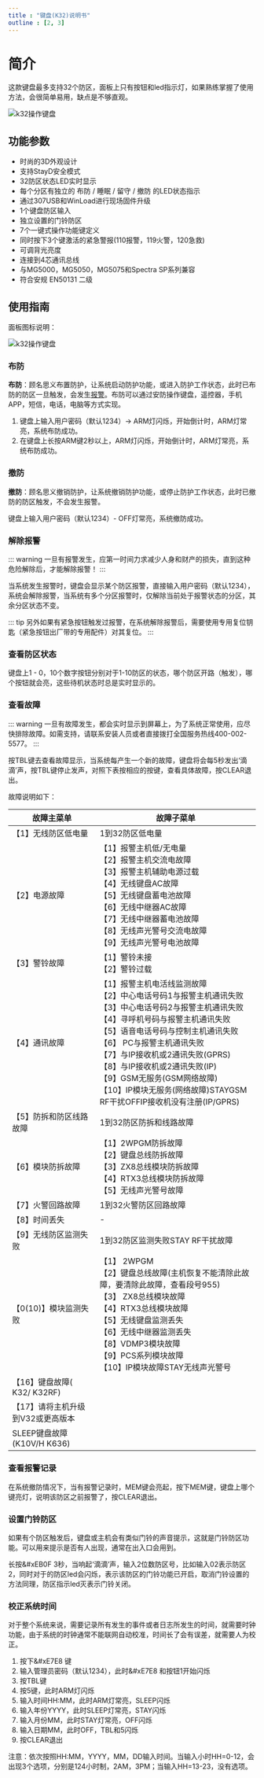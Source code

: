 ```yaml
---
title : "键盘(K32)说明书"
outline : [2, 3]
---
```


# 简介

这款键盘最多支持32个防区，面板上只有按钮和led指示灯，如果熟练掌握了使用方法，会很简单易用，缺点是不够直观。

![k32操作键盘](images/keypad-k32+-english-thumbnail.png)

## 功能参数

- 时尚的3D外观设计
- 支持StayD安全模式
- 32防区状态LED实时显示
- 每个分区有独立的 布防 / 睡眠 / 留守 / 撤防 的LED状态指示
- 通过307USB和WinLoad进行现场固件升级
- 1个键盘防区输入
- 独立设置的门铃防区
- 7个一键式操作功能键定义
- 同时按下3个键激活的紧急警报(110报警，119火警，120急救)
- 可调背光亮度
- 连接到4芯通讯总线
- 与MG5000，MG5050，MG5075和Spectra SP系列兼容
- 符合安规 EN50131 二级

## 使用指南

面板图标说明：

![k32操作键盘](images/k32-button-description.png)

### 布防

**布防**：顾名思义布置防护，让系统启动防护功能，或进入防护工作状态，此时已布防的防区一旦触发，会发生[报警](/content/node1/important-knowledge/#%E6%8A%A5%E8%AD%A6alarm)。布防可以通过安防操作键盘，遥控器，手机APP，短信，电话，电脑等方式实现。

1. 键盘上输入用户密码（默认1234）→ ARM灯闪烁，开始倒计时，ARM灯常亮，系统布防成功。
2. 在键盘上长按ARM键2秒以上，ARM灯闪烁，开始倒计时，ARM灯常亮，系统布防成功。

### 撤防

**撤防**：顾名思义撤销防护，让系统撤销防护功能，或停止防护工作状态，此时已撤防的防区触发，不会发生报警。

键盘上输入用户密码（默认1234）- OFF灯常亮，系统撤防成功。

### 解除报警

::: warning
一旦有报警发生，应第一时间力求减少人身和财产的损失，直到这种危险解除后，才能解除报警！
:::

当系统发生报警时，键盘会显示某个防区报警，直接输入用户密码（默认1234），系统会解除报警，当系统有多个分区报警时，仅解除当前处于报警状态的分区，其余分区状态不变。

::: tip
另外如果有紧急按钮触发过报警，在系统解除报警后，需要使用专用复位钥匙（紧急按钮出厂带的专用配件）对其复位。
:::

### 查看防区状态

键盘上1 - 0，10个数字按钮分别对于1-10防区的状态，哪个防区开路（触发），哪个按钮就会亮，这些待机状态时总是实时显示的。

### 查看故障

::: warning
一旦有故障发生，都会实时显示到屏幕上，为了系统正常使用，应尽快排除故障。如需支持，请联系安装人员或者直接拨打全国服务热线400-002-5577。
:::

按TBL键去查看故障显示，当系统每产生一个新的故障，键盘将会每5秒发出‘滴滴’声，按TBL键停止发声，对照下表按相应的按键，查看具体故障，按CLEAR退出。

故障说明如下：

| 故障主菜单 | 故障子菜单 |
|---|---|
|【1】无线防区低电量|1到32防区低电量|
|【2】电源故障|【1】报警主机低/无电量<br>【2】报警主机交流电故障<br>【3】报警主机辅助电源过载<br>【4】无线键盘AC故障<br>【5】无线键盘蓄电池故障<br>【6】无线中继器AC故障<br>【7】无线中继器蓄电池故障<br>【8】无线声光警号交流电故障<br>【9】无线声光警号电池故障|
|【3】警铃故障|【1】警铃未接<br>【2】警铃过载|
|【4】通讯故障|【1】报警主机电活线监测故障<br>【2】中心电话号码1与报警主机通讯失败<br>【3】中心电话号码2与报警主机通讯失败<br>【4】寻呼机号码与报警主机通讯失败<br>【5】语音电话号码与控制主机通讯失败<br>【6】 PC与报警主机通讯失败<br>【7】与IP接收机或2通讯失败(GPRS)<br>【8】与IP接收机或2通讯失败(IP)<br>【9】GSM无服务(GSM网络故障)<br>【10】IP模块无服务(网络故障)STAYGSM  RF干扰OFFIP接收机没有注册(IP/GPRS)|
|【5】防拆和防区线路故障|1到32防区防拆和线路故障|
|【6】模块防拆故障|【1】2WPGM防拆故障<br>【2】键盘总线防拆故障<br>【3】ZX8总线模块防拆故障<br>【4】RTX3总线模块防拆故障<br>【5】无线声光警号故障|
|【7】火警回路故障|1到32火警防区回路故障|
|【8】时间丢失|-|
|【9】无线防区监测失败|1到32防区监测失败STAY RF干扰故障|
|【0(10)】模块监测失败|【1】 2WPGM<br>【2】键盘总线故障(主机恢复不能清除此故障，要清除此故障，查看段号955)<br>【3】 ZX8总线模块故障<br>【4】RTX3总线模块故障<br>【5】无线键盘监测丢失<br>【6】无线中继器监测丢失<br>【8】VDMP3模块故障<br>【9】PCS系列模块故障<br>【10】IP模块故障STAY无线声光警号|
|【16】键盘故障( K32/ K32RF)||
|【17】请将主机升级到V32或更高版本||
|SLEEP键盘故障(K10V/H  K636)||

### 查看报警记录

在系统撤防情况下，当有报警记录时，MEM键会亮起，按下MEM键，键盘上哪个键亮灯，说明该防区之前报警了，按CLEAR退出。

### 设置门铃防区

如果有个防区触发后，键盘或主机会有类似门铃的声音提示，这就是门铃防区功能。可以用来提示是否有人出现，通常在出入口会用到。

长按&#xEB0F 3秒，当响起‘滴滴’声，输入2位数防区号，比如输入02表示防区2，同时对于的防区led会闪烁，表示该防区的门铃功能已开启，取消门铃设置的方法同理，防区指示led灭表示门铃关闭。

### 校正系统时间

对于整个系统来说，需要记录所有发生的事件或者日志所发生的时间，就需要时钟功能，由于系统的时钟通常不能联网自动校准，时间长了会有误差，就需要人为校正。

1. 按下&#xE7E8 键
2. 输入管理员密码（默认1234），此时&#xE7E8 和按钮1开始闪烁
3. 按TBL键
4. 按5键，此时ARM灯闪烁
5. 输入时间HH:MM，此时ARM灯常亮，SLEEP闪烁
6. 输入年份YYYY，此时SLEEP灯常亮，STAY闪烁
7. 输入月份MM，此时STAY灯常亮，OFF闪烁
8. 输入日期MM，此时OFF，TBL和5闪烁
9. 按CLEAR退出

注意：依次按照HH:MM，YYYY，MM，DD输入时间。当输入小时HH=0-12，会出现3个选项，分别是124小时制，2AM，3PM；当输入HH=13-23，没有选项。
